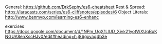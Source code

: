 General: https://github.com/DrkSephy/es6-cheatsheet 
Rest & Spread:
https://laracasts.com/series/es6-cliffsnotes/episodes/6
Object Literals:
http://www.benmvp.com/learning-es6-enhanc

exercises
	https://docs.google.com/document/d/1NPm_UgX1LlUD_Xivk21yotWXUqBuKNGUA8enXscHJv0/edit#heading=h.j86gxvag4b3e